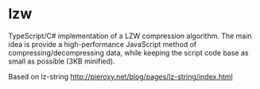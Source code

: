 # lzw

TypeScript/C# implementation of a LZW compression algorithm. The main idea is provide a high-performance JavaScript method of compressing/decompressing data, while keeping the script code base as small as possible (3KB minified).

Based on lz-string
http://pieroxy.net/blog/pages/lz-string/index.html
